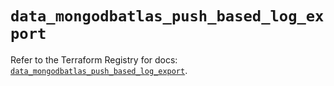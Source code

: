 # `data_mongodbatlas_push_based_log_export`

Refer to the Terraform Registry for docs: [`data_mongodbatlas_push_based_log_export`](https://registry.terraform.io/providers/mongodb/mongodbatlas/1.21.4/docs/data-sources/push_based_log_export).
